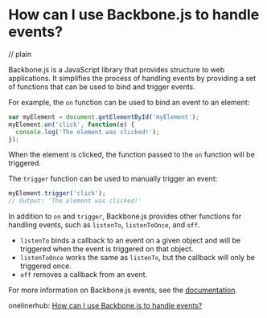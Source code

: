 # How can I use Backbone.js to handle events?
// plain

Backbone.js is a JavaScript library that provides structure to web applications. It simplifies the process of handling events by providing a set of functions that can be used to bind and trigger events.

For example, the `on` function can be used to bind an event to an element:

```javascript
var myElement = document.getElementById('myElement');
myElement.on('click', function(e) {
  console.log('The element was clicked!');
});
```

When the element is clicked, the function passed to the `on` function will be triggered.

The `trigger` function can be used to manually trigger an event:

```javascript
myElement.trigger('click');
// Output: 'The element was clicked!'
```

In addition to `on` and `trigger`, Backbone.js provides other functions for handling events, such as `listenTo`, `listenToOnce`, and `off`.

* `listenTo` binds a callback to an event on a given object and will be triggered when the event is triggered on that object.
* `listenToOnce` works the same as `listenTo`, but the callback will only be triggered once.
* `off` removes a callback from an event.

For more information on Backbone.js events, see the [documentation](http://backbonejs.org/#Events).

onelinerhub: [How can I use Backbone.js to handle events?](https://onelinerhub.com/backbone.js/how-can-i-use-backbone-js-to-handle-events)
